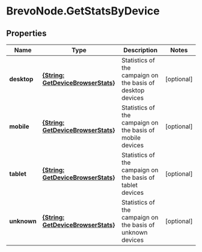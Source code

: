# BrevoNode.GetStatsByDevice

## Properties
Name | Type | Description | Notes
------------ | ------------- | ------------- | -------------
**desktop** | [**{String: GetDeviceBrowserStats}**](GetDeviceBrowserStats.md) | Statistics of the campaign on the basis of desktop devices | [optional] 
**mobile** | [**{String: GetDeviceBrowserStats}**](GetDeviceBrowserStats.md) | Statistics of the campaign on the basis of mobile devices | [optional] 
**tablet** | [**{String: GetDeviceBrowserStats}**](GetDeviceBrowserStats.md) | Statistics of the campaign on the basis of tablet devices | [optional] 
**unknown** | [**{String: GetDeviceBrowserStats}**](GetDeviceBrowserStats.md) | Statistics of the campaign on the basis of unknown devices | [optional] 


